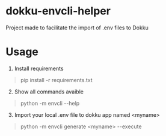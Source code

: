 # dokku-envcli-helper
Project made to facilitate the import of .env files to Dokku

# Usage

1. Install requirements
> pip install -r requirements.txt

2. Show all commands avaible
> python -m envcli --help

3. Import your local .env file to dokku app named <myname\> 
> python -m envcli generate <myname\> --execute
